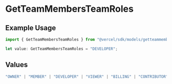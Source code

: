 # GetTeamMembersTeamRoles

## Example Usage

```typescript
import { GetTeamMembersTeamRoles } from "@vercel/sdk/models/getteammembersop.js";

let value: GetTeamMembersTeamRoles = "DEVELOPER";
```

## Values

```typescript
"OWNER" | "MEMBER" | "DEVELOPER" | "VIEWER" | "BILLING" | "CONTRIBUTOR" | "SECURITY" | "VIEWER_FOR_PLUS"
```